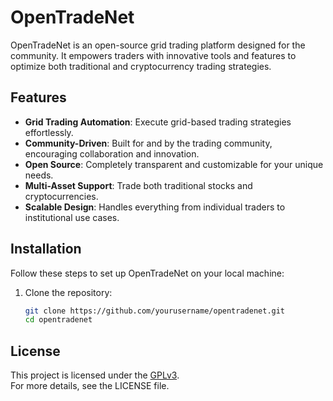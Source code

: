 # OpenTradeNet

OpenTradeNet is an open-source grid trading platform designed for the community. It empowers traders with innovative tools and features to optimize both traditional and cryptocurrency trading strategies.

## Features

- **Grid Trading Automation**: Execute grid-based trading strategies effortlessly.
- **Community-Driven**: Built for and by the trading community, encouraging collaboration and innovation.
- **Open Source**: Completely transparent and customizable for your unique needs.
- **Multi-Asset Support**: Trade both traditional stocks and cryptocurrencies.
- **Scalable Design**: Handles everything from individual traders to institutional use cases.

## Installation

Follow these steps to set up OpenTradeNet on your local machine:

1. Clone the repository:
   ```bash
   git clone https://github.com/yourusername/opentradenet.git
   cd opentradenet

## License
This project is licensed under the [GPLv3](./LICENSE).  
For more details, see the LICENSE file.

